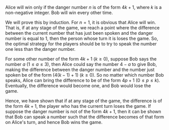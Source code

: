 Alice will win only if the danger number $n$ is of the form $4k+1$, where $k$ is a non-negative integer. Bob will win every other time.

We will prove this by induction. For $n=1$, it is obvious that Alice will win. That is, if at any stage of the game, we reach a point where the difference between the current number that has just been spoken and the danger number is equal to $1$, then the person whose turn it is loses the game. So, the optimal strategy for the players should be to try to speak the number one less than the danger number.

For some other number of the form $4k+1$ ($k \ge 0$), suppose Bob says the number $a$ ($1 \le a \le 3$), then Alice could say the number $4-a$ to give Bob, making the difference between the danger number and the number just spoken be of the form $(4(k-1) + 1)$ ($k \ge 0$). So no matter which number Bob speaks, Alice can bring the difference to be of the form $4p+1$ ($0\le p \le k$). Eventually, the difference would become one, and Bob would lose the game.

Hence, we have shown that if at any stage of the game, the difference is of the form $4k+1$, the player who has the current turn loses the game. If suppose the danger number is not of the form $4k+1$, then it can be shown that Bob can speak a number such that the difference becomes of that form on Alice's turn, and hence Bob wins the game.
